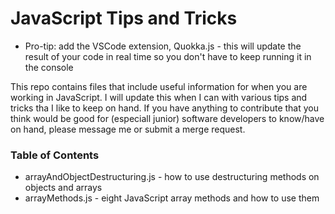 # JavaScript Tips and Tricks

* Pro-tip: add the VSCode extension, Quokka.js - this will update the result of your code in real time so you don't have to keep running it in the console

This repo contains files that include useful information for when you are working in JavaScript. I will update this when I can with various tips and tricks tha I like to keep on hand. If you have anything to contribute that you think would be good for (especiall junior) software developers to know/have on hand, please message me or submit a merge request.

### Table of Contents
- arrayAndObjectDestructuring.js - how to use destructuring methods on objects and arrays 
- arrayMethods.js - eight JavaScript array methods and how to use them